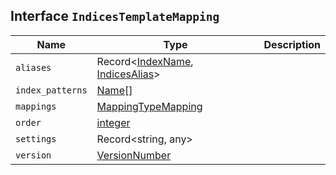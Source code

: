 ## Interface `IndicesTemplateMapping`

| Name | Type | Description |
| - | - | - |
| `aliases` | Record<[IndexName](./IndexName.md), [IndicesAlias](./IndicesAlias.md)> | &nbsp; |
| `index_patterns` | [Name](./Name.md)[] | &nbsp; |
| `mappings` | [MappingTypeMapping](./MappingTypeMapping.md) | &nbsp; |
| `order` | [integer](./integer.md) | &nbsp; |
| `settings` | Record<string, any> | &nbsp; |
| `version` | [VersionNumber](./VersionNumber.md) | &nbsp; |
